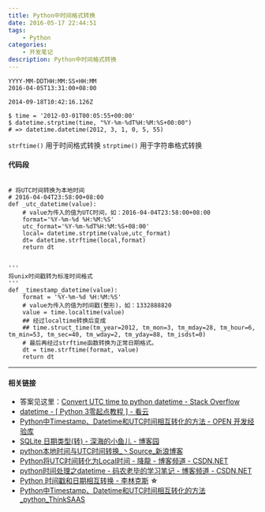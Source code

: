 ```yaml
---
title: Python中时间格式转换
date: 2016-05-17 22:44:51
tags:
    - Python
categories: 
    - 开发笔记
description: Python中时间格式转换
---
```



```
YYYY-MM-DDTHH:MM:SS+HH:MM
2016-04-05T13:31:00+08:00

2014-09-18T10:42:16.126Z
```


```
$ time = '2012-03-01T00:05:55+00:00'
$ datetime.strptime(time, "%Y-%m-%dT%H:%M:%S+00:00")
# => datetime.datetime(2012, 3, 1, 0, 5, 55)
```

`strftime()` 用于时间格式转换
`strptime()` 用于字符串格式转换


#### 代码段

```

# 将UTC时间转换为本地时间
# 2016-04-04T23:58:00+08:00
def _utc_datetime(value):
    # value为传入的值为UTC时间，如：2016-04-04T23:58:00+08:00
    format='%Y-%m-%d %H:%M:%S'
    utc_format='%Y-%m-%dT%H:%M:%S+08:00'
    local= datetime.strptime(value,utc_format)
    dt= datetime.strftime(local,format)
    return dt


'''
将unix时间戳转为标准时间格式
'''
def _timestamp_datetime(value):
    format = '%Y-%m-%d %H:%M:%S'
    # value为传入的值为时间戳(整形)，如：1332888820
    value = time.localtime(value)
    ## 经过localtime转换后变成
    ## time.struct_time(tm_year=2012, tm_mon=3, tm_mday=28, tm_hour=6, tm_min=53, tm_sec=40, tm_wday=2, tm_yday=88, tm_isdst=0)
    # 最后再经过strftime函数转换为正常日期格式。
    dt = time.strftime(format, value)
    return dt

```

***

#### 相关链接

* 答案见这里：[Convert UTC time to python datetime - Stack Overflow](http://stackoverflow.com/questions/13662789/convert-utc-time-to-python-datetime)
* [datetime - [ Python 3零起点教程 ] - 看云](http://www.kancloud.cn/thinkphp/python-guide/39410)
* [Python中Timestamp、Datetime和UTC时间相互转化的方法 - OPEN 开发经验库](http://www.open-open.com/lib/view/open1412994489608.html)
* [SQLite 日期类型(转) - 深海的小鱼儿 - 博客园](http://www.cnblogs.com/xmphoenix/archive/2011/05/23/2054022.html)
* [python本地时间与UTC时间转换_丶Source_新浪博客](http://blog.sina.com.cn/s/blog_4da051a60102v221.html)
* [Python将UTC时间转化为Local时间 - 降龍        - 博客频道 - CSDN.NET](http://blog.csdn.net/wuxianglong/article/details/7061568)
* [python时间处理之datetime - 码农老毕的学习笔记        - 博客频道 - CSDN.NET](http://blog.csdn.net/wirelessqa/article/details/7973121)
* [Python 时间戳和日期相互转换 - 李林克斯](http://liyangliang.me/posts/2012/10/python-timestamp-to-timestr/) **☆**
* [Python中Timestamp、Datetime和UTC时间相互转化的方法_python_ThinkSAAS](http://www.thinksaas.cn/topics/0/593/593950.html)
